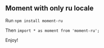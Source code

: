 ## Moment with only ru locale

Run `npm install moment-ru`

Then `import * as moment from 'moment-ru';`

Enjoy!
